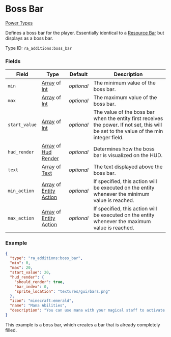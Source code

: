 # Boss Bar
[Power Types](../power_types.md)

Defines a boss bar for the player. Essentially identical to a [Resource Bar](https://origins.readthedocs.io/en/latest/types/power_types/resource/) but displays as a boss bar.

Type ID: `ra_additions:boss_bar`
### Fields
 | Field | Type | Default | Description | 
|---|---|---|---|
 | `min` | [Array](../data_types/array.md) of [Int](../data_types/int.md) | _optional_ | The minimum value of the boss bar. | 
 | `max` | [Array](../data_types/array.md) of [Int](../data_types/int.md) | _optional_ | The maximum value of the boss bar. | 
 | `start_value` | [Array](../data_types/array.md) of [Int](../data_types/int.md) | _optional_ | The value of the boss bar when the entity first receives the power. If not set, this will be set to the value of the min integer field. | 
 | `hud_render` | [Array](../data_types/array.md) of [Hud Render](../data_types/hud_render.md) | _optional_ | Determines how the boss bar is visualized on the HUD. | 
 | `text` | [Array](../data_types/array.md) of [Text](../data_types/text.md) | _optional_ | The text displayed above the boss bar. | 
 | `min_action` | [Array](../data_types/array.md) of [Entity Action](../entity_action_types.md) | _optional_ | If specified, this action will be executed on the entity whenever the minimum value is reached. | 
 | `max_action` | [Array](../data_types/array.md) of [Entity Action](../entity_action_types.md) | _optional_ | If specified, this action will be executed on the entity whenever the maximum value is reached. | 

### Example
```json
{
  "type": "ra_additions:boss_bar",
  "min": 0,
  "max": 20,
  "start_value": 20,
  "hud_render": {
    "should_render": true,
    "bar_index": 0,
    "sprite_location": "textures/gui/bars.png"
  },
  "icon": "minecraft:emerald",
  "name": "Mana Abilities",
  "description": "You can use mana with your magical staff to activate its powers."
}
```
This example is a boss bar, which creates a bar that is already completely filled.
